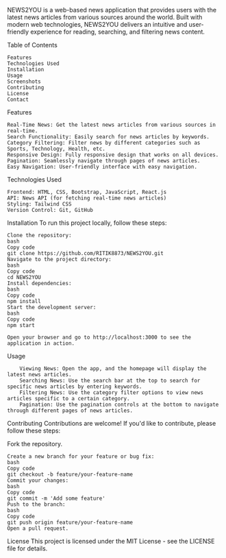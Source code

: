 <!-- Optional: Add a logo image if available -->

NEWS2YOU is a web-based news application that provides users with the latest news articles from various sources around the world. Built with modern web technologies, NEWS2YOU delivers an intuitive and user-friendly experience for reading, searching, and filtering news content.

Table of Contents

    Features
    Technologies Used
    Installation
    Usage
    Screenshots
    Contributing
    License
    Contact
    
Features

    Real-Time News: Get the latest news articles from various sources in real-time.
    Search Functionality: Easily search for news articles by keywords.
    Category Filtering: Filter news by different categories such as Sports, Technology, Health, etc.
    Responsive Design: Fully responsive design that works on all devices.
    Pagination: Seamlessly navigate through pages of news articles.
    Easy Navigation: User-friendly interface with easy navigation.

Technologies Used

    Frontend: HTML, CSS, Bootstrap, JavaScript, React.js
    API: News API (for fetching real-time news articles)
    Styling: Tailwind CSS
    Version Control: Git, GitHub

Installation
To run this project locally, follow these steps:

    Clone the repository:
    bash
    Copy code
    git clone https://github.com/RITIK8873/NEWS2YOU.git
    Navigate to the project directory:
    bash
    Copy code
    cd NEWS2YOU
    Install dependencies:
    bash
    Copy code
    npm install
    Start the development server:
    bash
    Copy code
    npm start
    
    Open your browser and go to http://localhost:3000 to see the application in action.
Usage

        Viewing News: Open the app, and the homepage will display the latest news articles.
        Searching News: Use the search bar at the top to search for specific news articles by entering keywords.
        Filtering News: Use the category filter options to view news articles specific to a certain category.
        Pagination: Use the pagination controls at the bottom to navigate through different pages of news articles.




Contributing
Contributions are welcome! If you'd like to contribute, please follow these steps:

Fork the repository.

    Create a new branch for your feature or bug fix:
    bash
    Copy code
    git checkout -b feature/your-feature-name
    Commit your changes:
    bash
    Copy code
    git commit -m 'Add some feature'
    Push to the branch:
    bash
    Copy code
    git push origin feature/your-feature-name
    Open a pull request.
License
This project is licensed under the MIT License - see the LICENSE file for details.
